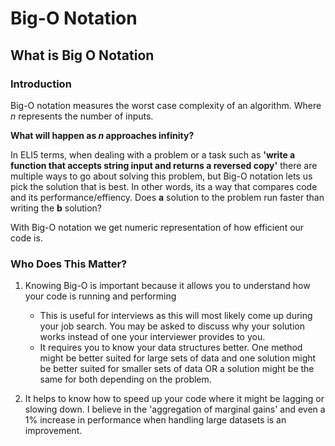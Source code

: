 # Big-O Notation

## What is Big O Notation

### Introduction

Big-O notation measures the worst case complexity of an algorithm. Where _n_ represents the number of inputs.

**What will happen as _n_ approaches infinity?**

In ELI5 terms, when dealing with a problem or a task such as **'write a function that accepts string input and returns a reversed copy'** there are multiple ways to go about solving this problem, but Big-O notation lets us pick the solution that is best. In other words, its a way that compares code and its performance/effiency. Does **a** solution to the problem run faster than writing the **b** solution?

With Big-O notation we get numeric representation of how efficient our code is.

### Who Does This Matter?

1. Knowing Big-O is important because it allows you to understand how your code is running and performing


     - This is useful for interviews as this will most likely come up during your job search. You may be asked to discuss why your solution works instead of one your interviewer provides to you.
     - It requires you to know your data structures better. One method might be better suited for large sets of data and one solution might be better suited for smaller sets of data OR a solution might be the same for both depending on the problem.

2. It helps to know how to speed up your code where it might be lagging or slowing down. I believe in the 'aggregation of marginal gains' and even a 1% increase in performance when handling large datasets is an improvement.

